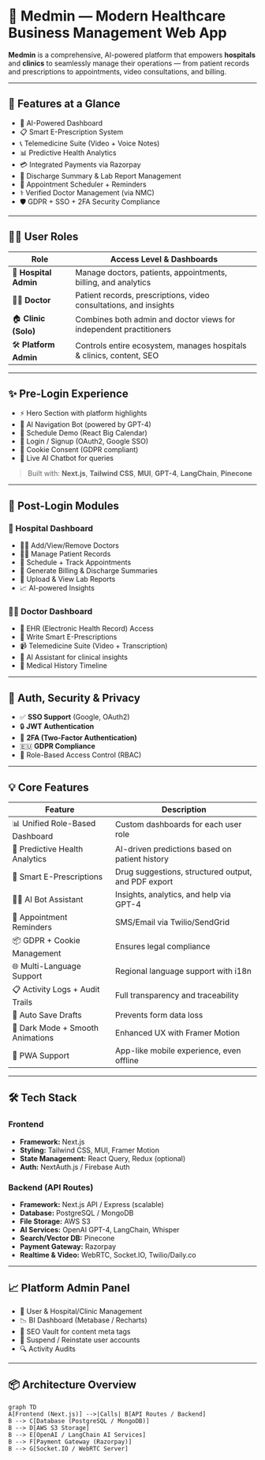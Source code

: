 # 🏥 Medmin — Modern Healthcare Business Management Web App

**Medmin** is a comprehensive, AI-powered platform that empowers **hospitals** and **clinics** to seamlessly manage their operations — from patient records and prescriptions to appointments, video consultations, and billing.

---

## 🚀 Features at a Glance

- 🧠 AI-Powered Dashboard
- 📋 Smart E-Prescription System
- 📞 Telemedicine Suite (Video + Voice Notes)
- 📊 Predictive Health Analytics
- 💳 Integrated Payments via Razorpay
- 🧾 Discharge Summary & Lab Report Management
- 📅 Appointment Scheduler + Reminders
- ⚕️ Verified Doctor Management (via NMC)
- 🛡 GDPR + SSO + 2FA Security Compliance

---

## 🧑‍⚕️ User Roles

| Role                | Access Level & Dashboards                                             |
|---------------------|----------------------------------------------------------------------|
| 🏨 **Hospital Admin** | Manage doctors, patients, appointments, billing, and analytics        |
| 👨‍⚕️ **Doctor**         | Patient records, prescriptions, video consultations, and insights   |
| 🏠 **Clinic (Solo)**   | Combines both admin and doctor views for independent practitioners   |
| 🛠 **Platform Admin**  | Controls entire ecosystem, manages hospitals & clinics, content, SEO |

---

## ✨ Pre-Login Experience

- ⚡ Hero Section with platform highlights
- 🧠 AI Navigation Bot (powered by GPT-4)
- 📆 Schedule Demo (React Big Calendar)
- 🔐 Login / Signup (OAuth2, Google SSO)
- 🍪 Cookie Consent (GDPR compliant)
- 💬 Live AI Chatbot for queries

> Built with: **Next.js**, **Tailwind CSS**, **MUI**, **GPT-4**, **LangChain**, **Pinecone**

---

## 🏥 Post-Login Modules

### 🏨 Hospital Dashboard

- 👨‍⚕️ Add/View/Remove Doctors
- 🧑‍💼 Manage Patient Records
- 📅 Schedule + Track Appointments
- 🧾 Generate Billing & Discharge Summaries
- 🧪 Upload & View Lab Reports
- 📈 AI-powered Insights

### 👨‍⚕️ Doctor Dashboard

- 📁 EHR (Electronic Health Record) Access
- 💊 Write Smart E-Prescriptions
- 📹 Telemedicine Suite (Video + Transcription)
- 🧠 AI Assistant for clinical insights
- 📖 Medical History Timeline

---

## 🔐 Auth, Security & Privacy

- ✅ **SSO Support** (Google, OAuth2)
- 🔒 **JWT Authentication**
- 🔐 **2FA (Two-Factor Authentication)**
- 🇪🇺 **GDPR Compliance**
- 👮 Role-Based Access Control (RBAC)

---

## 💡 Core Features

| Feature                             | Description                                                                 |
|-------------------------------------|-----------------------------------------------------------------------------|
| 📊 Unified Role-Based Dashboard     | Custom dashboards for each user role                                        |
| 🧠 Predictive Health Analytics       | AI-driven predictions based on patient history                              |
| 💊 Smart E-Prescriptions            | Drug suggestions, structured output, and PDF export                         |
| 🧑‍💻 AI Bot Assistant               | Insights, analytics, and help via GPT-4                                     |
| 🔔 Appointment Reminders            | SMS/Email via Twilio/SendGrid                                               |
| 📦 GDPR + Cookie Management         | Ensures legal compliance                                                    |
| 🌐 Multi-Language Support           | Regional language support with i18n                                         |
| 📋 Activity Logs + Audit Trails     | Full transparency and traceability                                          |
| 🔄 Auto Save Drafts                 | Prevents form data loss                                                     |
| 🌙 Dark Mode + Smooth Animations   | Enhanced UX with Framer Motion                                              |
| 📲 PWA Support                      | App-like mobile experience, even offline                                    |

---

## 🛠 Tech Stack

### Frontend
- **Framework:** Next.js
- **Styling:** Tailwind CSS, MUI, Framer Motion
- **State Management:** React Query, Redux (optional)
- **Auth:** NextAuth.js / Firebase Auth

### Backend (API Routes)
- **Framework:** Next.js API / Express (scalable)
- **Database:** PostgreSQL / MongoDB
- **File Storage:** AWS S3
- **AI Services:** OpenAI GPT-4, LangChain, Whisper
- **Search/Vector DB:** Pinecone
- **Payment Gateway:** Razorpay
- **Realtime & Video:** WebRTC, Socket.IO, Twilio/Daily.co

---

## 📈 Platform Admin Panel

- 🔐 User & Hospital/Clinic Management
- 📉 BI Dashboard (Metabase / Recharts)
- 📝 SEO Vault for content meta tags
- 🛑 Suspend / Reinstate user accounts
- 🔍 Activity Audits

---

## 📦 Architecture Overview

```mermaid
graph TD
A[Frontend (Next.js)] -->|Calls| B[API Routes / Backend]
B --> C[Database (PostgreSQL / MongoDB)]
B --> D[AWS S3 Storage]
B --> E[OpenAI / LangChain AI Services]
B --> F[Payment Gateway (Razorpay)]
B --> G[Socket.IO / WebRTC Server]
